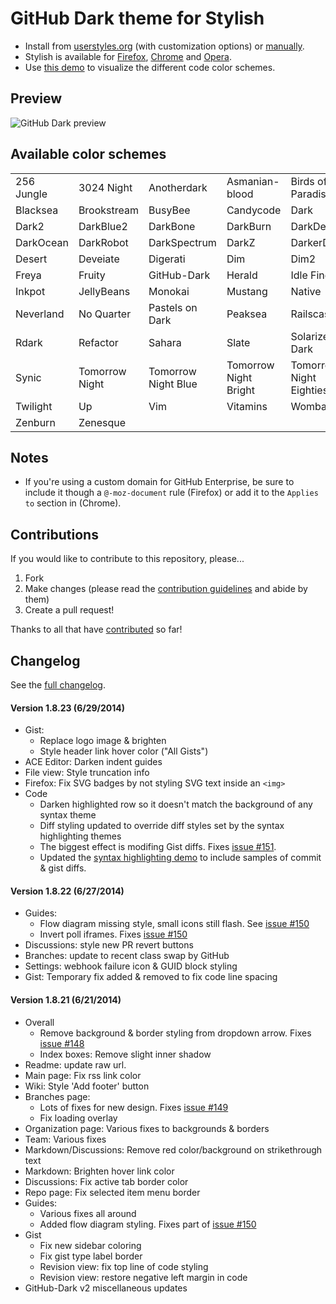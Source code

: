 # GitHub Dark theme for Stylish
- Install from [userstyles.org](http://userstyles.org/styles/37035) (with customization options) or [manually](https://raw.githubusercontent.com/StylishThemes/GitHub-Dark/master/github-dark.css).
- Stylish is available for [Firefox](https://addons.mozilla.org/en-US/firefox/addon/2108/), [Chrome](https://chrome.google.com/extensions/detail/fjnbnpbmkenffdnngjfgmeleoegfcffe) and [Opera](https://addons.opera.com/en/extensions/details/stylish-for-opera/).
- Use [this demo](http://StylishThemes.github.io/GitHub-Dark/) to visualize the different code color schemes.

## Preview
![GitHub Dark preview](http://i.imgur.com/MsrHuFh.png)

## Available color schemes

|   |   |   |   |   |
| --- | --- | --- | --- | --- |
| 256 Jungle | 3024 Night | Anotherdark | Asmanian-blood | Birds of Paradise |
| Blacksea | Brookstream | BusyBee | Candycode | Dark |
| Dark2 | DarkBlue2 | DarkBone | DarkBurn | DarkDevel |
| DarkOcean | DarkRobot | DarkSpectrum | DarkZ | DarkerDesert |
| Desert | Deveiate | Digerati | Dim | Dim2 |
| Freya | Fruity | GitHub-Dark | Herald | Idle Fingers |
| Inkpot | JellyBeans | Monokai | Mustang | Native |
| Neverland | No Quarter | Pastels on Dark | Peaksea | Railscasts |
| Rdark | Refactor | Sahara | Slate | Solarized Dark |
| Synic | Tomorrow Night | Tomorrow Night Blue | Tomorrow Night Bright | Tomorrow Night Eighties |
| Twilight | Up | Vim | Vitamins | Wombat |
| Zenburn | Zenesque |  |  |  |

## Notes

* If you're using a custom domain for GitHub Enterprise, be sure to include it though a `@-moz-document` rule (Firefox) or add it to the `Applies to` section in (Chrome).

## Contributions

If you would like to contribute to this repository, please...

1. Fork
2. Make changes (please read the [contribution guidelines](https://github.com/StylishThemes/GitHub-Dark/blob/master/CONTRIBUTING.md) and abide by them)
3. Create a pull request!

Thanks to all that have [contributed](https://github.com/StylishThemes/GitHub-Dark/graphs/contributors) so far!

## Changelog

See the [full changelog](https://github.com/StylishThemes/GitHub-Dark/wiki).

#### Version 1.8.23 (6/29/2014)

* Gist:
  * Replace logo image & brighten
  * Style header link hover color ("All Gists")
* ACE Editor: Darken indent guides
* File view: Style truncation info
* Firefox: Fix SVG badges by not styling SVG text inside an `<img>`
* Code
  * Darken highlighted row so it doesn't match the background of any syntax theme
  * Diff styling updated to override diff styles set by the syntax highlighting themes
  * The biggest effect is modifing Gist diffs. Fixes [issue #151](https://github.com/StylishThemes/GitHub-Dark/issues/151).
  * Updated the [syntax highlighting demo](http://stylishthemes.github.io/GitHub-Dark/) to include samples of commit &amp; gist diffs. 

#### Version 1.8.22 (6/27/2014)

* Guides:
  * Flow diagram missing style, small icons still flash. See [issue #150](https://github.com/StylishThemes/GitHub-Dark/issues/150)
  * Invert poll iframes. Fixes [issue #150](https://github.com/StylishThemes/GitHub-Dark/issues/150)
* Discussions: style new PR revert buttons
* Branches: update to recent class swap by GitHub
* Settings: webhook failure icon & GUID block styling
* Gist: Temporary fix added &amp; removed to fix code line spacing

#### Version 1.8.21 (6/21/2014)

* Overall
  * Remove background &amp; border styling from dropdown arrow. Fixes [issue #148](https://github.com/StylishThemes/GitHub-Dark/issues/148)
  * Index boxes: Remove slight inner shadow
* Readme: update raw url.
* Main page: Fix rss link color
* Wiki: Style 'Add footer' button
* Branches page:
  * Lots of fixes for new design. Fixes [issue #149](https://github.com/StylishThemes/GitHub-Dark/issues/149)
  * Fix loading overlay
* Organization page: Various fixes to backgrounds &amp; borders
* Team: Various fixes
* Markdown/Discussions: Remove red color/background on strikethrough text
* Markdown: Brighten hover link color
* Discussions: Fix active tab border color
* Repo page: Fix selected item menu border
* Guides:
  * Various fixes all around
  * Added flow diagram styling. Fixes part of [issue #150](https://github.com/StylishThemes/GitHub-Dark/issues/150)
* Gist
  * Fix new sidebar coloring
  * Fix gist type label border
  * Revision view: fix top line of code styling
  * Revision view: restore negative left margin in code
* GitHub-Dark v2 miscellaneous updates
